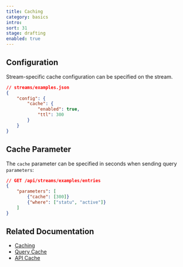 ```yaml
---
title: Caching
category: basics
intro:
sort: 31
stage: drafting
enabled: true
---
```


## Configuration

Stream-specific cache configuration can be specified on the stream.

```json
// streams/examples.json
{
    "config": {
        "cache": {
            "enabled": true,
            "ttl": 300
        }
    }
}
```

## Cache Parameter

The `cache` parameter can be specified in seconds when sending query `parameters`:

```json
// GET /api/streams/examples/entries
{
    "parameters": [
        {"cache": [300]}
        {"where": ["statu", "active"]}
    ]
}
```

## Related Documentation

- [Caching](/docs/core/caching)
- [Query Cache](/docs/core/querying#caching)
- [API Cache](endpoints#querying)
<!-- - [@todo Response Cache](routing#caching-responses) -->
<!-- - [@todo View Cache](querying#caching-results) -->
